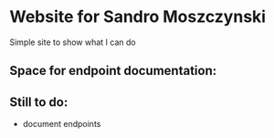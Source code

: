 # Website for Sandro Moszczynski

Simple site to show what I can do

## Space for endpoint documentation:

## Still to do:

- document endpoints